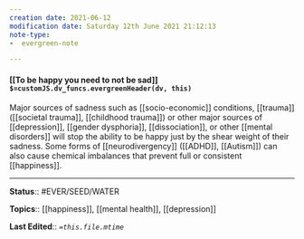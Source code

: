 ```yaml
---
creation date: 2021-06-12
modification date: Saturday 12th June 2021 21:12:13
note-type: 
-  evergreen-note

---
```


#### [[To be happy you need to not be sad]] `$=customJS.dv_funcs.evergreenHeader(dv, this)`

Major sources of sadness such as [[socio-economic]] conditions, [[trauma]] ([[societal trauma]], [[childhood trauma]]) or other major sources of [[depression]], [[gender dysphoria]], [[dissociation]], or other [[mental disorders]] will stop the ability to be happy just by the shear weight of their sadness. Some forms of [[neurodivergency]] ([[ADHD]], [[Autism]]) can also cause chemical imbalances that prevent full or consistent [[happiness]].

---

**Status**:: #EVER/SEED/WATER  

**Topics**::  [[happiness]], [[mental health]], [[depression]]
	
**Last Edited**:: *`=this.file.mtime`*